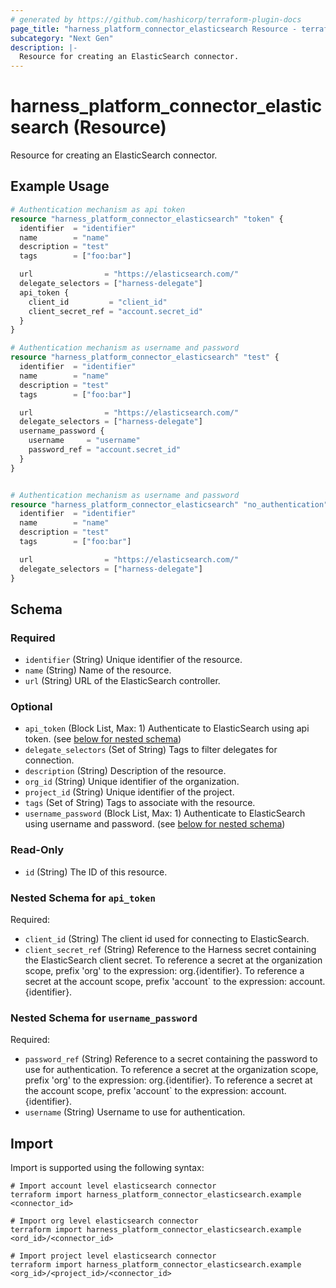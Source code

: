 ```yaml
---
# generated by https://github.com/hashicorp/terraform-plugin-docs
page_title: "harness_platform_connector_elasticsearch Resource - terraform-provider-harness"
subcategory: "Next Gen"
description: |-
  Resource for creating an ElasticSearch connector.
---
```


# harness_platform_connector_elasticsearch (Resource)

Resource for creating an ElasticSearch connector.

## Example Usage

```terraform
# Authentication mechanism as api token
resource "harness_platform_connector_elasticsearch" "token" {
  identifier  = "identifier"
  name        = "name"
  description = "test"
  tags        = ["foo:bar"]

  url                = "https://elasticsearch.com/"
  delegate_selectors = ["harness-delegate"]
  api_token {
    client_id         = "client_id"
    client_secret_ref = "account.secret_id"
  }
}

# Authentication mechanism as username and password
resource "harness_platform_connector_elasticsearch" "test" {
  identifier  = "identifier"
  name        = "name"
  description = "test"
  tags        = ["foo:bar"]

  url                = "https://elasticsearch.com/"
  delegate_selectors = ["harness-delegate"]
  username_password {
    username     = "username"
    password_ref = "account.secret_id"
  }
}


# Authentication mechanism as username and password
resource "harness_platform_connector_elasticsearch" "no_authentication" {
  identifier  = "identifier"
  name        = "name"
  description = "test"
  tags        = ["foo:bar"]

  url                = "https://elasticsearch.com/"
  delegate_selectors = ["harness-delegate"]
}
```

<!-- schema generated by tfplugindocs -->
## Schema

### Required

- `identifier` (String) Unique identifier of the resource.
- `name` (String) Name of the resource.
- `url` (String) URL of the ElasticSearch controller.

### Optional

- `api_token` (Block List, Max: 1) Authenticate to ElasticSearch using api token. (see [below for nested schema](#nestedblock--api_token))
- `delegate_selectors` (Set of String) Tags to filter delegates for connection.
- `description` (String) Description of the resource.
- `org_id` (String) Unique identifier of the organization.
- `project_id` (String) Unique identifier of the project.
- `tags` (Set of String) Tags to associate with the resource.
- `username_password` (Block List, Max: 1) Authenticate to ElasticSearch using username and password. (see [below for nested schema](#nestedblock--username_password))

### Read-Only

- `id` (String) The ID of this resource.

<a id="nestedblock--api_token"></a>
### Nested Schema for `api_token`

Required:

- `client_id` (String) The client id used for connecting to ElasticSearch.
- `client_secret_ref` (String) Reference to the Harness secret containing the ElasticSearch client secret. To reference a secret at the organization scope, prefix 'org' to the expression: org.{identifier}. To reference a secret at the account scope, prefix 'account` to the expression: account.{identifier}.


<a id="nestedblock--username_password"></a>
### Nested Schema for `username_password`

Required:

- `password_ref` (String) Reference to a secret containing the password to use for authentication. To reference a secret at the organization scope, prefix 'org' to the expression: org.{identifier}. To reference a secret at the account scope, prefix 'account` to the expression: account.{identifier}.
- `username` (String) Username to use for authentication.

## Import

Import is supported using the following syntax:

```shell
# Import account level elasticsearch connector 
terraform import harness_platform_connector_elasticsearch.example <connector_id>

# Import org level elasticsearch connector 
terraform import harness_platform_connector_elasticsearch.example <ord_id>/<connector_id>

# Import project level elasticsearch connector 
terraform import harness_platform_connector_elasticsearch.example <org_id>/<project_id>/<connector_id>
```
